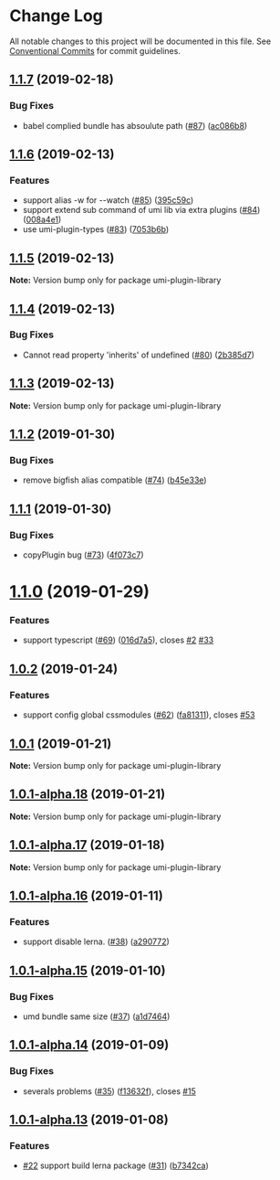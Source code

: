 # Change Log

All notable changes to this project will be documented in this file.
See [Conventional Commits](https://conventionalcommits.org) for commit guidelines.

## [1.1.7](https://github.com/umijs/umi-plugin-library/compare/umi-plugin-library@1.1.6...umi-plugin-library@1.1.7) (2019-02-18)


### Bug Fixes

* babel complied bundle has absoulute path ([#87](https://github.com/umijs/umi-plugin-library/issues/87)) ([ac086b8](https://github.com/umijs/umi-plugin-library/commit/ac086b8))





## [1.1.6](https://github.com/umijs/umi-plugin-library/compare/umi-plugin-library@1.1.5...umi-plugin-library@1.1.6) (2019-02-13)


### Features

* support alias -w for --watch ([#85](https://github.com/umijs/umi-plugin-library/issues/85)) ([395c59c](https://github.com/umijs/umi-plugin-library/commit/395c59c))
* support extend sub command of umi lib via extra plugins ([#84](https://github.com/umijs/umi-plugin-library/issues/84)) ([008a4e1](https://github.com/umijs/umi-plugin-library/commit/008a4e1))
* use umi-plugin-types ([#83](https://github.com/umijs/umi-plugin-library/issues/83)) ([7053b6b](https://github.com/umijs/umi-plugin-library/commit/7053b6b))





## [1.1.5](https://github.com/umijs/umi-plugin-library/compare/umi-plugin-library@1.1.4...umi-plugin-library@1.1.5) (2019-02-13)

**Note:** Version bump only for package umi-plugin-library





## [1.1.4](https://github.com/umijs/umi-plugin-library/compare/umi-plugin-library@1.1.3...umi-plugin-library@1.1.4) (2019-02-13)


### Bug Fixes

* Cannot read property 'inherits' of undefined ([#80](https://github.com/umijs/umi-plugin-library/issues/80)) ([2b385d7](https://github.com/umijs/umi-plugin-library/commit/2b385d7))





## [1.1.3](https://github.com/umijs/umi-plugin-library/compare/umi-plugin-library@1.1.2...umi-plugin-library@1.1.3) (2019-02-13)

**Note:** Version bump only for package umi-plugin-library





## [1.1.2](https://github.com/umijs/umi-plugin-library/compare/umi-plugin-library@1.1.1...umi-plugin-library@1.1.2) (2019-01-30)


### Bug Fixes

* remove bigfish alias compatible ([#74](https://github.com/umijs/umi-plugin-library/issues/74)) ([b45e33e](https://github.com/umijs/umi-plugin-library/commit/b45e33e))





## [1.1.1](https://github.com/umijs/umi-plugin-library/compare/umi-plugin-library@1.1.0...umi-plugin-library@1.1.1) (2019-01-30)


### Bug Fixes

* copyPlugin bug ([#73](https://github.com/umijs/umi-plugin-library/issues/73)) ([4f073c7](https://github.com/umijs/umi-plugin-library/commit/4f073c7))





# [1.1.0](https://github.com/umijs/umi-plugin-library/compare/umi-plugin-library@1.0.2...umi-plugin-library@1.1.0) (2019-01-29)


### Features

* support typescript ([#69](https://github.com/umijs/umi-plugin-library/issues/69)) ([016d7a5](https://github.com/umijs/umi-plugin-library/commit/016d7a5)), closes [#2](https://github.com/umijs/umi-plugin-library/issues/2) [#33](https://github.com/umijs/umi-plugin-library/issues/33)





## [1.0.2](https://github.com/umijs/umi-plugin-library/compare/umi-plugin-library@1.0.1...umi-plugin-library@1.0.2) (2019-01-24)


### Features

* support config global cssmodules ([#62](https://github.com/umijs/umi-plugin-library/issues/62)) ([fa81311](https://github.com/umijs/umi-plugin-library/commit/fa81311)), closes [#53](https://github.com/umijs/umi-plugin-library/issues/53)





## [1.0.1](https://github.com/umijs/umi-plugin-library/compare/umi-plugin-library@1.0.1-alpha.18...umi-plugin-library@1.0.1) (2019-01-21)

**Note:** Version bump only for package umi-plugin-library





## [1.0.1-alpha.18](https://github.com/umijs/umi-plugin-library/compare/umi-plugin-library@1.0.1-alpha.17...umi-plugin-library@1.0.1-alpha.18) (2019-01-21)

**Note:** Version bump only for package umi-plugin-library





## [1.0.1-alpha.17](https://github.com/umijs/umi-plugin-library/compare/umi-plugin-library@1.0.1-alpha.16...umi-plugin-library@1.0.1-alpha.17) (2019-01-18)

**Note:** Version bump only for package umi-plugin-library





## [1.0.1-alpha.16](https://github.com/umijs/umi-plugin-library/compare/umi-plugin-library@1.0.1-alpha.15...umi-plugin-library@1.0.1-alpha.16) (2019-01-11)


### Features

* support disable lerna. ([#38](https://github.com/umijs/umi-plugin-library/issues/38)) ([a290772](https://github.com/umijs/umi-plugin-library/commit/a290772))





## [1.0.1-alpha.15](https://github.com/umijs/umi-plugin-library/compare/umi-plugin-library@1.0.1-alpha.14...umi-plugin-library@1.0.1-alpha.15) (2019-01-10)


### Bug Fixes

* umd bundle same size ([#37](https://github.com/umijs/umi-plugin-library/issues/37)) ([a1d7464](https://github.com/umijs/umi-plugin-library/commit/a1d7464))





## [1.0.1-alpha.14](https://github.com/umijs/umi-plugin-library/compare/umi-plugin-library@1.0.1-alpha.13...umi-plugin-library@1.0.1-alpha.14) (2019-01-09)


### Bug Fixes

* severals  problems ([#35](https://github.com/umijs/umi-plugin-library/issues/35)) ([f13632f](https://github.com/umijs/umi-plugin-library/commit/f13632f)), closes [#15](https://github.com/umijs/umi-plugin-library/issues/15)





## [1.0.1-alpha.13](https://github.com/umijs/umi-plugin-library/compare/umi-plugin-library@1.0.1-alpha.12...umi-plugin-library@1.0.1-alpha.13) (2019-01-08)


### Features

* [#22](https://github.com/umijs/umi-plugin-library/issues/22) support build lerna package ([#31](https://github.com/umijs/umi-plugin-library/issues/31)) ([b7342ca](https://github.com/umijs/umi-plugin-library/commit/b7342ca))

